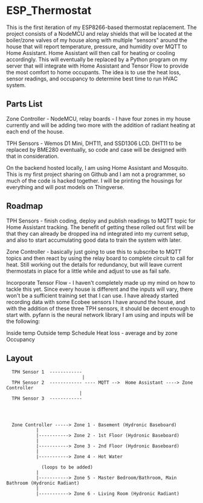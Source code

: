 # ESP_Thermostat

This is the first iteration of my ESP8266-based thermostat replacement.  The project consists of a NodeMCU and relay shields that will be located at the boiler/zone valves of my house along with multiple "sensors" around the house that will report temperature, pressure, and humidity over MQTT to Home Assistant.  Home Assistant will then call for heating or cooling accordingly.  This will eventually be replaced by a Python program on my server that will integrate with Home Assistant and Tensor Flow to provide the most comfort to home occupants.  The idea is to use the heat loss, sensor readings, and occupancy to determine best time to run HVAC system.  

Parts List
------------------------------------

Zone Controller - NodeMCU, relay boards - I have four zones in my house currently and will be adding two more with the addition of radiant heating at each end of the house.

TPH Sensors - Wemos D1 Mini, DHT11, and SSD1306 LCD.  DHT11 to be replaced by BME280 eventually, so code and case will be designed with that in consideration.

On the backend hosted locally, I am using Home Assistant and Mosquito.  This is my first project sharing on Github and I am not a programmer, so much of the code is hacked together.  I will be printing the housings for everything and will post models on Thingverse.


Roadmap
-------------------------------------

TPH Sensors - finish coding, deploy and publish readings to MQTT topic for Home Assistant tracking.  The benefit of getting these rolled out first will be that they can already be dropped ina nd integrated into my current setup, and also to start accumulating good data to train the system with later.

Zone Controller - basically just going to use this to subscribe to MQTT topics and then react by using the relay board to complete circuit to call for heat.  Still working out the details for redundancy, but will leave current thermostats in place for a little while and adjust to use as fail safe.

Incorporate Tensor Flow - I haven't completely made up my mind on how to tackle this yet.  Since every house is different and the inputs will vary, there won't be a sufficient training set that I can use.  I have already started recording data with some Ecobee sensors I have around the house, and with the addition of these three TPH sensors, it should be decent enough to start with.  pyfann is the neural network library I am using and inputs will be the following:

Inside temp
Outside temp
Schedule
Heat loss - average and by zone
Occupancy

Layout
----------------------------------------
```
  TPH Sensor 1  ------------  
                            | 
  TPH Sensor 2  ------------ ---- MQTT -->  Home Assistant ----> Zone Controller
                           |
  TPH Sensor 3  ------------    




  Zone Controller -----> Zone 1 - Basement (Hydronic Baseboard)
           |
           |-----------> Zone 2 - 1st Floor (Hydronic Baseboard) 
           |
           |-----------> Zone 3 - 2nd Floor (Hydronic Baseboard)
           |
           |-----------> Zone 4 - Hot Water
         
             (loops to be added)
           |
           |-----------> Zone 5 - Master Bedroom/Bathroom, Main Bathroom (Hydronic Radiant)
           |
           |-----------> Zone 6 - Living Room (Hydronic Radiant)
         
``` 
